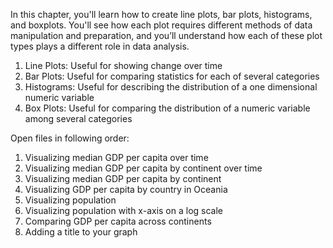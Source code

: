 In this chapter, you'll learn how to create line plots, bar plots, histograms, and boxplots. You'll see how each plot requires different methods of data manipulation and preparation, and you’ll understand how each of these plot types plays a different role in data analysis. 

1) Line Plots: Useful for showing change over time
2) Bar Plots: Useful for comparing statistics for each of several categories
3) Histograms: Useful for describing the distribution of a one dimensional numeric variable
4) Box Plots: Useful for comparing the distribution of a numeric variable among several categories

Open files in following order:
1) Visualizing median GDP per capita over time
2) Visualizing median GDP per capita by continent over time
3) Visualizing median GDP per capita by continent
4) Visualizing GDP per capita by country in Oceania
5) Visualizing population
6) Visualizing population with x-axis on a log scale
7) Comparing GDP per capita across continents
8) Adding a title to your graph
